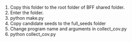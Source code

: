 1. Copy this folder to the root folder of BFF shared folder.
2. Enter the folder.
3. python make.py 
4. Copy candidate seeds to the full_seeds folder
5. Change program name and arguments in collect_cov.py
6. python collect_cov.py